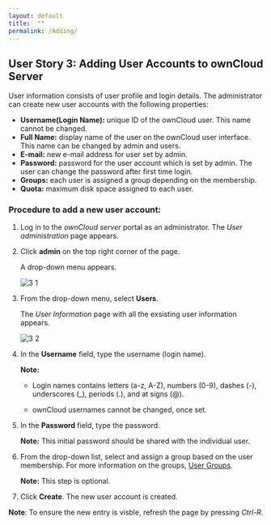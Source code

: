 ```yaml
---
layout: default
title:  ""
permalink: /Adding/
---
```



## User Story 3: Adding User Accounts to ownCloud Server  

User information consists of user profile and login details. The administrator can create new user accounts with the following properties:
* **Username(Login Name):** unique ID of the ownCloud user. This name cannot be changed.
* **Full Name:** display name of the user on the ownCloud user interface. This name can be changed by admin and users. 
* **E-mail:**  new e-mail address for user set by admin. 
* **Password:** password for the user account which is set by admin. The user can change the password after first time login. 
* **Groups:** each user is assigned a group depending on the membership. 
* **Quota:** maximum disk space assigned to each user.  
  
  
### Procedure to add a new user account: 

1. Log in to the _ownCloud server_ portal as an administrator.
   The _User administration_ page appears. 
   
    
2. Click **admin** on the top right corner of the page. 

   A drop-down menu appears. 
   
    ![3 1](https://doc.owncloud.com/server/10.7/admin_manual/_images/configuration/user/users-page-new-user.png)  
   
   
 
3. From the drop-down menu, select **Users**.

   The _User Information_ page with all the exsisting user information appears. 
   
    ![3 2](https://doc.owncloud.com/server/10.7/admin_manual/_images/configuration/user/users-page.png)  

4. In the **Username** field, type the username (login name). 

	**Note:** 

	* Login names contains letters (a-z, A-Z), numbers (0-9), dashes (-), underscores (_), periods (.), and at signs (@).

	* ownCloud usernames cannot be changed, once set. 
	
5. In the **Password** field, type the password. 

	**Note:** This initial password should be shared with the individual user. 

6. From the drop-down list, select and assign a group based on the user membership. For more information on the groups,
 [User Groups](https://sindhu4512.github.io/task/Creating/). 
 
	 **Note:** This step is optional. 

7. Click **Create**.
   The new user account is created.   

**Note**: To ensure the new entry is visble, refresh the page by pressing _Ctrl-R_.    

  

          

